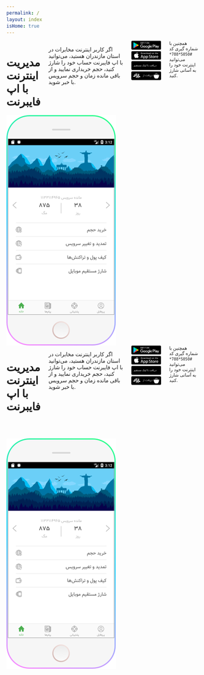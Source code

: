 ```yaml
---
permalink: /
layout: index
isHome: true
---
```

<div class="row main-content">
    <div class="show-for-medium">
        <div class="medium-6 medium-offset-1 columns">
            <h1 class="lead-title">مدیریت اینترنت با اپ فایبرنت</h1>
            <p class="lead">اگر کاربر اینترنت مخابرات در استان مازندران هستید، می‌توانید با اپ فایبرنت حساب خود را شارژ کنید، حجم خریداری نمایید و از باقی مانده زمان و حجم سرویس با خبر شوید.</p>
            <div class="row">
                <div class="small-12 medium-8 columns">
                    <div class="row small-up-2 medium-up-2 large-up-2">
                        <div class="column column-block">
                            <a href="#"><img src="assets/img/btn-google-play.svg" alt="fibernet-app" /></a>
                        </div>
                        <div class="column column-block">
                            <a href="#"><img src="assets/img/btn-appstore.svg" alt="fibernet-app" /></a>
                        </div>
                        <div class="column column-block">
                            <a href="#"><img src="assets/img/btn-direct-link.svg" alt="fibernet-app" /></a>
                        </div>
                        <div class="column column-block">
                            <a href="#"><img src="assets/img/btn-bazaar.svg" alt="fibernet-app" /></a>
                        </div>
                    </div>
                </div>
            </div>
            <small>همچنین با شماره گیری کد <code>#5050*788*</code> می‌توانید اینترنت خود را به آسانی شارژ کنید.</small>
        </div>
        <div class="medium-3 medium-offset-1 end columns text-center">
            <img src="assets/img/mobile.png" alt="fibernet-app" />
        </div>
    </div>
    <div class="show-for-small-only">
        <div class="small-10 small-offset-1 columns text-center">
            <h1 class="lead-title">مدیریت اینترنت با اپ فایبرنت</h1>
            <p class="lead">اگر کاربر اینترنت مخابرات در استان مازندران هستید، می‌توانید با اپ فایبرنت حساب خود را شارژ کنید، حجم خریداری نمایید و از باقی مانده زمان و حجم سرویس با خبر شوید.</p>
            <div class="row">
                <div class="small-12 medium-8 columns">
                    <div class="row small-up-2">
                        <div class="column column-block">
                            <a href="#"><img src="assets/img/btn-google-play.svg" alt="fibernet-app" /></a>
                        </div>
                        <div class="column column-block">
                            <a href="#"><img src="assets/img/btn-appstore.svg" alt="fibernet-app" /></a>
                        </div>
                        <div class="column column-block">
                            <a href="#"><img src="assets/img/btn-direct-link.svg" alt="fibernet-app" /></a>
                        </div>
                        <div class="column column-block">
                            <a href="#"><img src="assets/img/btn-bazaar.svg" alt="fibernet-app" /></a>
                        </div>
                    </div>
                </div>
            </div>
            <small>همچنین با شماره گیری کد <code>#5050*788*</code> می‌توانید اینترنت خود را به آسانی شارژ کنید.</small>
        </div>
        <div class="small-10 small-offset-1 end columns text-center">
            <img src="assets/img/mobile.png" alt="fibernet-app" style="margin-top: 3rem" />
        </div>
    </div>
</div>